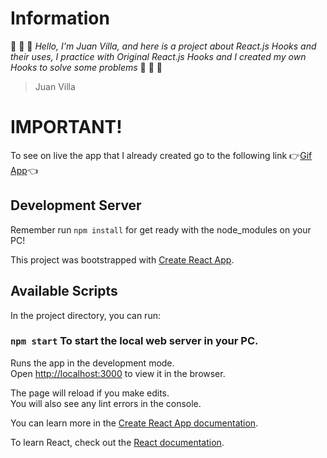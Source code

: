 # Information
:space_invader: :space_invader: :space_invader: *Hello, I'm Juan Villa, and here is a project about React.js Hooks and their uses, I practice with Original React.js Hooks and I created my own Hooks to solve some problems* :space_invader: :space_invader: :space_invader:

> Juan Villa

# IMPORTANT!
To see on live the app that I already created go to the following link :point_right:[Gif App](https://juanevillam.github.io/29-hooks-app/):point_left:

## Development Server
Remember run `npm install` for get ready with the node_modules on your PC!

This project was bootstrapped with [Create React App](https://github.com/facebook/create-react-app).

## Available Scripts

In the project directory, you can run:

### `npm start` To start the local web server in your PC.

Runs the app in the development mode.\
Open [http://localhost:3000](http://localhost:3000) to view it in the browser.

The page will reload if you make edits.\
You will also see any lint errors in the console.

You can learn more in the [Create React App documentation](https://facebook.github.io/create-react-app/docs/getting-started).

To learn React, check out the [React documentation](https://reactjs.org/).
